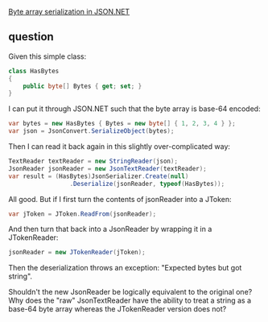 [Byte array serialization in JSON.NET](http://stackoverflow.com/questions/2644853/byte-array-serialization-in-json-net)

## question

Given this simple class:

```cs
class HasBytes
{
    public byte[] Bytes { get; set; }
}
```

I can put it through JSON.NET such that the byte array is base-64 encoded:

```cs
var bytes = new HasBytes { Bytes = new byte[] { 1, 2, 3, 4 } };
var json = JsonConvert.SerializeObject(bytes);
```

Then I can read it back again in this slightly over-complicated way:

```cs
TextReader textReader = new StringReader(json);
JsonReader jsonReader = new JsonTextReader(textReader);
var result = (HasBytes)JsonSerializer.Create(null)
                 .Deserialize(jsonReader, typeof(HasBytes));
```

All good. But if I first turn the contents of jsonReader into a JToken:

```cs
var jToken = JToken.ReadFrom(jsonReader);
```

And then turn that back into a JsonReader by wrapping it in a JTokenReader:

```cs
jsonReader = new JTokenReader(jToken);
```

Then the deserialization throws an exception: "Expected bytes but got string".

Shouldn't the new JsonReader be logically equivalent to the original one? Why does the "raw" JsonTextReader have the ability to treat a string as a base-64 byte array whereas the JTokenReader version does not?

